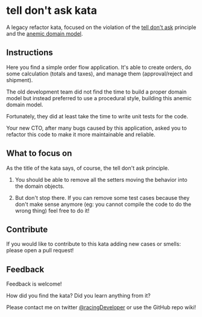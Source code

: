 # tell don't ask kata

A legacy refactor kata, focused on the violation of the [tell don't ask](https://pragprog.com/articles/tell-dont-ask) principle and the [anemic domain model](https://martinfowler.com/bliki/AnemicDomainModel.html).

## Instructions

Here you find a simple order flow application. It's able to create orders, do some calculation (totals and taxes), and manage them (approval/reject and shipment).

The old development team did not find the time to build a proper domain model but instead preferred to use a procedural style, building this anemic domain model.

Fortunately, they did at least take the time to write unit tests for the code.

Your new CTO, after many bugs caused by this application, asked you to refactor this code to make it more maintainable and reliable.

## What to focus on

As the title of the kata says, of course, the tell don't ask principle.

1. You should be able to remove all the setters moving the behavior into the domain objects.

2. But don't stop there. If you can remove some test cases because they don't make sense anymore (eg: you cannot compile the code to do the wrong thing) feel free to do it!

## Contribute

If you would like to contribute to this kata adding new cases or smells: please open a pull request!

## Feedback

Feedback is welcome!

How did you find the kata? Did you learn anything from it?

Please contact me on twitter [@racingDeveloper](https://twitter.com/racingDeveloper) or use the GitHub repo wiki!
